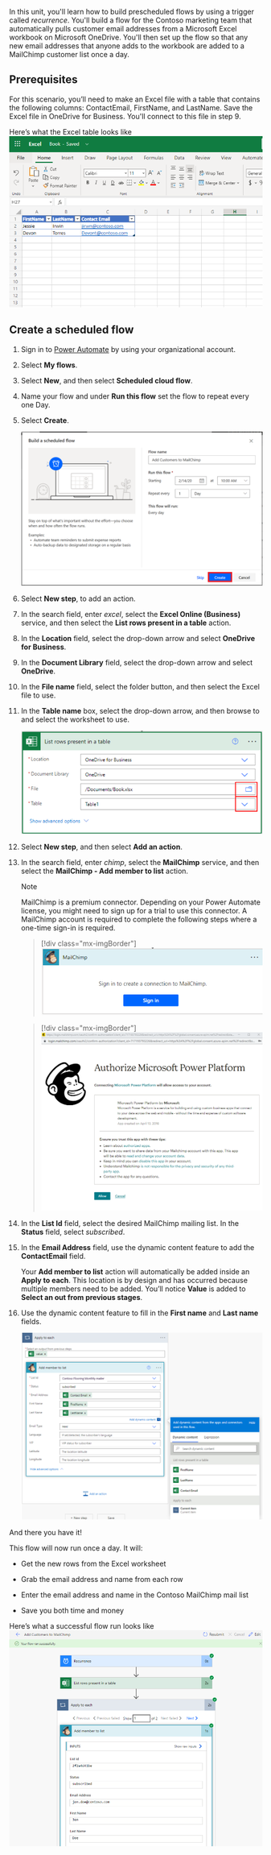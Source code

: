 In this unit, you'll learn how to build prescheduled flows by using a trigger called *recurrence*. You'll build a flow for the Contoso marketing team that automatically pulls customer email addresses from a Microsoft Excel workbook on Microsoft OneDrive. You'll then set up the flow so that any new email addresses that anyone adds to the workbook are added to a MailChimp customer list once a day.

## Prerequisites

For this scenario, you’ll need to make an Excel file with a table that contains the following columns: ContactEmail, FirstName, and LastName. Save the Excel file in OneDrive for Business. You'll connect to this file in step 9.

Here’s what the Excel table looks like
    ![Screenshot of the Excel table.](../media/excel-table-mailchimp.png)

## Create a scheduled flow

1. Sign in to [Power Automate](https://ms.flow.microsoft.com) by using your organizational account.

1. Select **My flows**.

1. Select **New**, and then select **Scheduled cloud flow**.

1. Name your flow and under **Run this flow** set the flow to repeat every one Day.

1. Select **Create**.

    ![Screenshot of Build a scheduled flow with the frequency and interval set to Repeat every 1 Day and the Create button highlighted.](../media/frequency-interval.png)

1. Select **New step**, to add an action.

1. In the search field, enter *excel*, select the **Excel Online (Business)** service, and then select the **List rows present in a table** action.

1. In the **Location** field, select the drop-down arrow and select **OneDrive for Business**.

1. In the **Document Library** field, select the drop-down arrow and select **OneDrive**.

1. In the **File name** field, select the folder button, and then select the Excel file to use.

1. In the **Table name** box, select the drop-down arrow, and then browse to and select the worksheet to use.

    ![Screenshot of List rows present in a table with the Excel workbook file and worksheet selected.](../media/select-excel.png)

1. Select **New step**, and then select **Add an action**.

1. In the search field, enter *chimp*, select the **MailChimp** service, and then select the **MailChimp - Add member to list** action.

    > [!NOTE]
    > MailChimp is a premium connector. Depending on your Power Automate license, you might need to sign up for a trial to use this connector. A MailChimp account is required to complete the following steps where a one-time sign-in is required.

    > [!div class="mx-imgBorder"]
    > [![Screenshot of mail chimp sign-in.](../media/mailchimp-sign-in.png)](../media/mailchimp-sign-in.png#lightbox)

    > [!div class="mx-imgBorder"]
    > [![Screenshot of the authorize Microsoft Power Platform message.](../media/mailchimp-sign-in-2.png)](../media/mailchimp-sign-in-2.png#lightbox)

1. In the **List Id** field, select the desired MailChimp mailing list. In the **Status** field, select *subscribed*.

1. In the **Email Address** field, use the dynamic content feature to add the **ContactEmail** field.

     Your **Add member to list** action will automatically be added inside an **Apply to each**. This location is by design and has occurred because multiple members need to be added. You’ll notice **Value** is added to **Select an out from previous stages**.

1. Use the dynamic content feature to fill in the **First name** and **Last name** fields.

    ![Screenshot of the Dynamic content menu being used to set the first and last names.](../media/mailchimp-names.png)

And there you have it!

This flow will now run once a day. It will:

- Get the new rows from the Excel worksheet

- Grab the email address and name from each row

- Enter the email address and name in the Contoso MailChimp mail list

- Save you both time and money

Here’s what a successful flow run looks like
    ![Screenshot of successful mailchimp flow.](../media/mailchimp-flow-completed.png)
